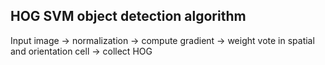 ## HOG SVM object detection algorithm

Input image -> normalization -> compute gradient -> weight vote in spatial and orientation cell -> collect HOG
